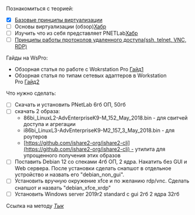 Познакомиться с теорией:
- [x] [Базовые принципы виртуализации](https://zvlb.github.io/blog/virtualization/)
- [ ] Основы виртуализации (обзор)[Хабр](https://habr.com/ru/articles/657677/)
- [ ] Изучить что из себя представляет PNETLab[Хабр](https://habr.com/ru/articles/916662/)
- [ ] [Принципы работы протоколов удаленного доступа(ssh, telnet, VNC, RDP)](https://tsplus.net/ru/advanced-security/blog/which-protocol-adds-security-to-remote-connections/)

Гайды на WsPro:
- Обзорная статья по работе с Wokrstation Pro [Гайд1](https://remontka.pro/vmware-workstation/)
- Обзорная статья по типам сетевых адаптеров в Workstation Pro [Гайд2](https://serverspace.ru/support/help/vmware-workstation-nastrojka-seti/?utm_source=google.com&utm_medium=organic&utm_campaign=google.com&utm_referrer=google.com)

Что нужно сделать: 
- [ ] Скачать и установить PNetLab 6гб ОП, 50гб 
- [ ] скачать 2 образа:
	- 86bi_LinuxL2-AdvEnterpriseK9-M_152_May_2018.bin - для свитчей доступа и агрегации
	- i86bi_LinuxL3-AdvEnterpriseK9-M2_157_3_May_2018.bin - для роутеров
	- [https://github.com/ishare2-org/ishare2-cli](https://github.com/ishare2-org/ishare2-cli) - утилита для упрощенного получения этих образов
- [ ] Поставить Debian 12 со спеками 4гб ОП, 2 ядра. Накатить без GUI и Web сервера. После установки сделать снапшот в отдельное устройство и назвать его "debian_non_gui".
- [ ] Установить вручную окружение xfce и по желанию rdp/vnc. Сделать снапшот и назвать "debian_xfce_xrdp"
- [ ] Установить Windows server 2019r2 standard с gui 2гб 2 ядра 32гб

Ссылка на методу [*Тык*](https://github.com/IlushaKAI/it-spec-protech/blob/main/%D0%91%D0%B0%D0%B7%D0%BE%D0%B2%D0%BE%D0%B5/2%20%D0%92%D0%B8%D1%80%D1%82%D1%83%D0%B0%D0%BB%D0%B8%D0%B7%D0%B0%D1%86%D0%B8%D1%8F/PNETLab%20%D0%B8%20IOL%2C%20QEMU%20%D0%BE%D0%B1%D1%80%D0%B0%D0%B7%D1%8B.md)
